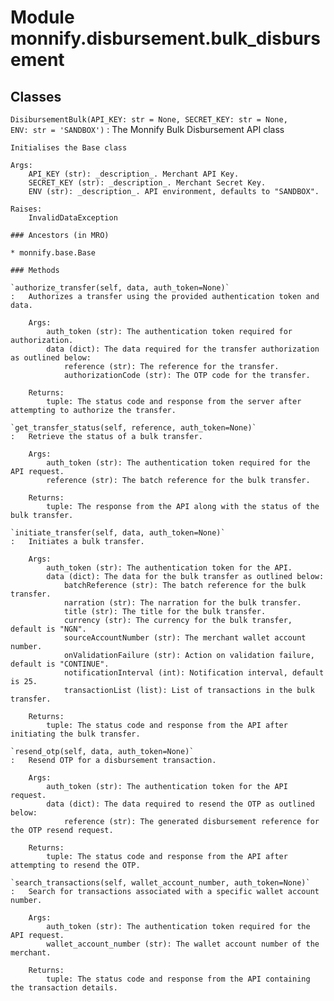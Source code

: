 Module monnify.disbursement.bulk_disbursement
=============================================

Classes
-------

`DisibursementBulk(API_KEY: str = None, SECRET_KEY: str = None, ENV: str = 'SANDBOX')`
:   The Monnify Bulk Disbursement API class
    
    Initialises the Base class
    
    Args:
        API_KEY (str): _description_. Merchant API Key.
        SECRET_KEY (str): _description_. Merchant Secret Key.
        ENV (str): _description_. API environment, defaults to "SANDBOX".
    
    Raises:
        InvalidDataException

    ### Ancestors (in MRO)

    * monnify.base.Base

    ### Methods

    `authorize_transfer(self, data, auth_token=None)`
    :   Authorizes a transfer using the provided authentication token and data.
        
        Args:
            auth_token (str): The authentication token required for authorization.
            data (dict): The data required for the transfer authorization as outlined below:
                reference (str): The reference for the transfer.
                authorizationCode (str): The OTP code for the transfer.
        
        Returns:
            tuple: The status code and response from the server after attempting to authorize the transfer.

    `get_transfer_status(self, reference, auth_token=None)`
    :   Retrieve the status of a bulk transfer.
        
        Args:
            auth_token (str): The authentication token required for the API request.
            reference (str): The batch reference for the bulk transfer.
        
        Returns:
            tuple: The response from the API along with the status of the bulk transfer.

    `initiate_transfer(self, data, auth_token=None)`
    :   Initiates a bulk transfer.
        
        Args:
            auth_token (str): The authentication token for the API.
            data (dict): The data for the bulk transfer as outlined below:
                batchReference (str): The batch reference for the bulk transfer.
                narration (str): The narration for the bulk transfer.
                title (str): The title for the bulk transfer.
                currency (str): The currency for the bulk transfer, default is "NGN".
                sourceAccountNumber (str): The merchant wallet account number.
                onValidationFailure (str): Action on validation failure, default is "CONTINUE".
                notificationInterval (int): Notification interval, default is 25.
                transactionList (list): List of transactions in the bulk transfer.
        
        Returns:
            tuple: The status code and response from the API after initiating the bulk transfer.

    `resend_otp(self, data, auth_token=None)`
    :   Resend OTP for a disbursement transaction.
        
        Args:
            auth_token (str): The authentication token for the API request.
            data (dict): The data required to resend the OTP as outlined below:
                reference (str): The generated disbursement reference for the OTP resend request.
        
        Returns:
            tuple: The status code and response from the API after attempting to resend the OTP.

    `search_transactions(self, wallet_account_number, auth_token=None)`
    :   Search for transactions associated with a specific wallet account number.
        
        Args:
            auth_token (str): The authentication token required for the API request.
            wallet_account_number (str): The wallet account number of the merchant.
        
        Returns:
            tuple: The status code and response from the API containing the transaction details.